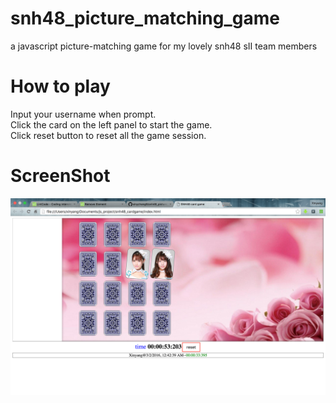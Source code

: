 # snh48_picture_matching_game
a javascript picture-matching game for my lovely snh48 sII team members  
# How to play  
Input your username when prompt.  
Click the card on the left panel to start the game.  
Click reset button to reset all the game session.  
# ScreenShot
![alt tag](https://raw.githubusercontent.com/xinyzhang9/snh48_picture_matching_game/master/Screen.png)

